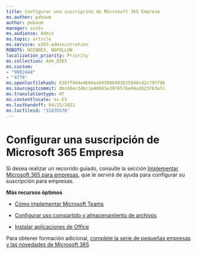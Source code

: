 ```yaml
---
title: Configurar una suscripción de Microsoft 365 Empresa
ms.author: pebaum
author: pebaum
manager: scotv
ms.audience: Admin
ms.topic: article
ms.service: o365-administration
ROBOTS: NOINDEX, NOFOLLOW
localization_priority: Priority
ms.collection: Adm_O365
ms.custom:
- "9002444"
- "4776"
ms.openlocfilehash: 61b7f044e4b66ed49500b903b15d48c42c79ff9b
ms.sourcegitcommit: 8bc60ec34bc1e40685e3976576e04a2623f63a7c
ms.translationtype: HT
ms.contentlocale: es-ES
ms.lasthandoff: 04/15/2021
ms.locfileid: "51835576"
---
```

# <a name="set-up-a-microsoft-365-business-subscription"></a>Configurar una suscripción de Microsoft 365 Empresa

Si desea realizar un recorrido guiado, consulte la sección [Implementar Microsoft 365 para empresas](https://docs.microsoft.com/microsoft-365/admin/setup/setup?view=o365-worldwide), que le servirá de ayuda para configurar su suscripción para empresas. 

**Más recursos óptimos**

- [Cómo implementar Microsoft Teams](https://docs.microsoft.com/microsoftteams/how-to-roll-out-teams?toc=%2Foffice365%2Fadmin%2Ftoc.json&bc=%2Foffice365%2Fadmin%2Fbreadcrumb%2Ftoc.json&view=o365-worldwide)

- [Configurar uso compartido y almacenamiento de archivos](https://docs.microsoft.com/microsoft-365/admin/setup/set-up-file-storage-and-sharing?view=o365-worldwide)

- [Instalar aplicaciones de Office](https://docs.microsoft.com/microsoft-365/admin/setup/install-applications?view=o365-worldwide)

Para obtener formación adicional, [complete la serie de pequeñas empresas y las novedades de Microsoft 365](https://support.office.com/article/set-up-your-small-business-6ab4bbcd-79cf-4000-a0bd-d42ce4d12816).
